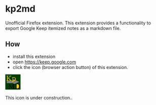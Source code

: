 # kp2md
Unofficial Firefox extension.
This extension provides a functionality to export Google Keep itemized notes as a markdown file.

## How

- install this extension
- open https://keep.google.com
- click the icon (browser action button) of this extension.

![./icons/kp2md-48.bmp](./icons/kp2md-48.bmp)

This icon is under construction..
